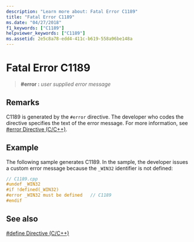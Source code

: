 ```yaml
---
description: "Learn more about: Fatal Error C1189"
title: "Fatal Error C1189"
ms.date: "04/27/2018"
f1_keywords: ["C1189"]
helpviewer_keywords: ["C1189"]
ms.assetid: 2e5c8a78-edd4-411c-b619-558a96be148a
---
```

# Fatal Error C1189

> **\#error :** *user supplied error message*

## Remarks

C1189 is generated by the `#error` directive. The developer who codes the directive specifies the text of the error message. For more information, see [#error Directive (C/C++)](../../preprocessor/hash-error-directive-c-cpp.md).

## Example

The following sample generates C1189. In the sample, the developer issues a custom error message because the `_WIN32` identifier is not defined:

```cpp
// C1189.cpp
#undef _WIN32
#if !defined(_WIN32)
#error _WIN32 must be defined   // C1189
#endif
```

## See also

[#define Directive (C/C++)](../../preprocessor/hash-define-directive-c-cpp.md)
